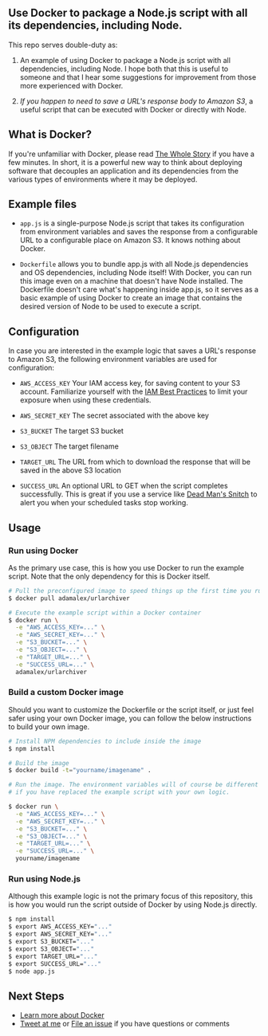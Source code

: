 ## Use Docker to package a Node.js script with all its dependencies, including Node.

This repo serves double-duty as:

1. An example of using Docker to package a Node.js script with all dependencies, including Node. I hope both that this
is useful to someone and that I hear some suggestions for improvement from those more experienced with Docker.

1. _If you happen to need to save a URL's response body to Amazon S3_, a useful script that can be executed with Docker
or directly with Node.

## What is Docker?

If you're unfamiliar with Docker, please read [The Whole Story](http://www.docker.io/the_whole_story/) if you have a
few minutes. In short, it is a powerful new way to think about deploying software that decouples an application
and its dependencies from the various types of environments where it may be deployed.

## Example files

* `app.js` is a single-purpose Node.js script that takes its configuration from environment variables and saves the
response from a configurable URL to a configurable place on Amazon S3. It knows nothing about Docker.

* `Dockerfile` allows you to bundle app.js with all Node.js dependencies and OS dependencies, including Node itself!
With Docker, you can run this image even on a machine that doesn't have Node installed. The Dockerfile doesn't care
what's happening inside app.js, so it serves as a basic example of using Docker to create an image that contains the
desired version of Node to be used to execute a script.

## Configuration

In case you are interested in the example logic that saves a URL's response to Amazon S3, the following environment
variables are used for configuration:

* `AWS_ACCESS_KEY` Your IAM access key, for saving content to your S3 account.  Familiarize yourself with the
[IAM Best Practices](http://docs.aws.amazon.com/IAM/latest/UserGuide/IAMBestPractices.html) to limit your exposure when
using these credentials.

* `AWS_SECRET_KEY` The secret associated with the above key

* `S3_BUCKET` The target S3 bucket

* `S3_OBJECT` The target filename

* `TARGET_URL` The URL from which to download the response that will be saved in the above S3 location

* `SUCCESS_URL` An optional URL to GET when the script completes successfully. This is great if you use a service like
[Dead Man's Snitch](https://deadmanssnitch.com/) to alert you when your scheduled tasks stop working.

## Usage

### Run using Docker

As the primary use case, this is how you use Docker to run the example script. Note that the only dependency for this
is Docker itself.

```bash
# Pull the preconfigured image to speed things up the first time you run
$ docker pull adamalex/urlarchiver

# Execute the example script within a Docker container
$ docker run \
  -e "AWS_ACCESS_KEY=..." \
  -e "AWS_SECRET_KEY=..." \
  -e "S3_BUCKET=..." \
  -e "S3_OBJECT=..." \
  -e "TARGET_URL=..." \
  -e "SUCCESS_URL=..." \
  adamalex/urlarchiver
```

### Build a custom Docker image

Should you want to customize the Dockerfile or the script itself, or just feel safer using your own Docker image, you
can follow the below instructions to build your own image.

```bash
# Install NPM dependencies to include inside the image
$ npm install

# Build the image
$ docker build -t="yourname/imagename" .

# Run the image. The environment variables will of course be different
# if you have replaced the example script with your own logic.

$ docker run \
  -e "AWS_ACCESS_KEY=..." \
  -e "AWS_SECRET_KEY=..." \
  -e "S3_BUCKET=..." \
  -e "S3_OBJECT=..." \
  -e "TARGET_URL=..." \
  -e "SUCCESS_URL=..." \
  yourname/imagename
```

### Run using Node.js

Although this example logic is not the primary focus of this repository, this is how you would run the script outside
of Docker by using Node.js directly.

```bash
$ npm install
$ export AWS_ACCESS_KEY="..."
$ export AWS_SECRET_KEY="..."
$ export S3_BUCKET="..."
$ export S3_OBJECT="..."
$ export TARGET_URL="..."
$ export SUCCESS_URL="..."
$ node app.js
```

## Next Steps

* [Learn more about Docker](http://www.docker.io/)
* [Tweet at me](https://twitter.com/adamalex) or [File an issue](https://github.com/adamalex/docker-urlarchiver/issues)
if you have questions or comments